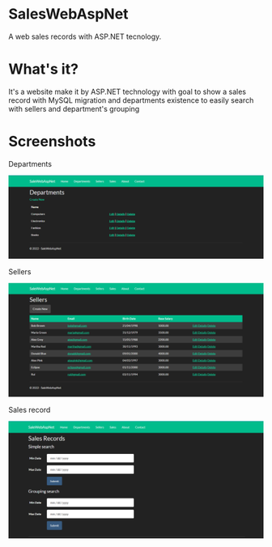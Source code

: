 # SalesWebAspNet
A web sales records with ASP.NET tecnology.

# What's it?
It's a website make it by ASP.NET technology with goal to show a sales record with MySQL migration and departments existence to easily search with sellers and department's grouping

# Screenshots

<p>Departments</p>

<img src="https://github.com/EclipseBSD/SalesWebAspNet/blob/main/screenshots/departments.png" style="width: 640px; heigh: 480px">

<p>Sellers</p>

<img src="https://github.com/EclipseBSD/SalesWebAspNet/blob/main/screenshots/sellers.png" style="width: 640px; heigh: 480px">

<p>Sales record</p>

<img src="https://github.com/EclipseBSD/SalesWebAspNet/blob/main/screenshots/sales-record.png" style="width: 640px; heigh: 480px">
